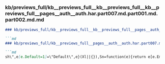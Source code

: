### kb/previews_full/kb__previews_full__kb__previews_full__kb__previews_full__pages__auth__auth.har.part007.md.part001.md.part002.md.md

```md
### kb/previews_full/kb__previews_full__kb__previews_full__pages__auth__auth.har.part007.md.part001.md.part002.md

```md
### kb/previews_full/kb__previews_full__pages__auth__auth.har.part007.md.part001.md (part 002)

```md
sh\",e[e.Default=1]=\"Default\",e}(Xl||{}),Sn=function(e){return e[e.Emu
```

```

```

```

